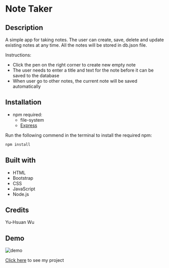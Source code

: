 # Note Taker

## Description
A simple app for taking notes. The user can create, save, delete and update existing notes at any time. All the notes will be stored in db.json file.

Instructions:
* Click the pen on the right corner to create new empty note
* The user needs to enter a title and text for the note before it can be saved to the database
* When user go to other notes, the current note will be saved automatically

## Installation
* npm required:
    * file-system
    * [Express](https://expressjs.com/)

Run the following commend in the terminal to install the required npm:
```sh
npm install
```

## Built with
* HTML
* Bootstrap
* CSS
* JavaScript
* Node.js

## Credits
Yu-Hsuan Wu

## Demo
![demo](./demo/demo.gif)

[Click here](https://note-taker-042020.herokuapp.com/) to see my project
